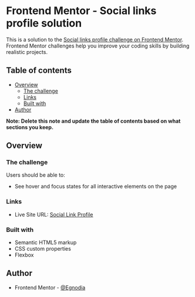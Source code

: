 # Frontend Mentor - Social links profile solution

This is a solution to the [Social links profile challenge on Frontend Mentor](https://www.frontendmentor.io/challenges/social-links-profile-UG32l9m6dQ). Frontend Mentor challenges help you improve your coding skills by building realistic projects. 

## Table of contents

- [Overview](#overview)
  - [The challenge](#the-challenge)
  - [Links](#links)
  - [Built with](#built-with)
- [Author](#author)

**Note: Delete this note and update the table of contents based on what sections you keep.**

## Overview

### The challenge

Users should be able to:

- See hover and focus states for all interactive elements on the page


### Links

- Live Site URL: [Social Link Profile](https://sociallinktrini.netlify.app)

### Built with

- Semantic HTML5 markup
- CSS custom properties
- Flexbox

## Author
- Frontend Mentor - [@Egnodia](https://www.frontendmentor.io/profile/Egnodia)

